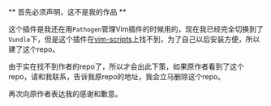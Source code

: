 ** 首先必须声明，这不是我的作品 **  

这个插件是我还在用```Pathogen```管理Vim插件的时候用的，现在我已经完全切换到了```Vundle```下，但是这个插件在[vim-scripts](vim-scripts.org)上找不到，为了自己以后安装方便，所以建了这个repo。  

由于实在找不到作者的repo了，所以才会出此下策，如果原作者看到了这个repo，请和我联系，告诉我原repo的地址，我会立马删除这个repo。  

再次向原作者表达我的感谢和歉意。  